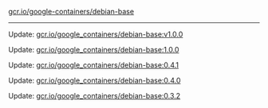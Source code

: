 [gcr.io/google-containers/debian-base](https://hub.docker.com/r/cruse/debian-base/tags/) 

----
Update: [gcr.io/google_containers/debian-base:v1.0.0](https://hub.docker.com/r/cruse/debian-base/tags/)

Update: [gcr.io/google_containers/debian-base:1.0.0](https://hub.docker.com/r/cruse/debian-base/tags/)

Update: [gcr.io/google_containers/debian-base:0.4.1](https://hub.docker.com/r/cruse/debian-base/tags/)

Update: [gcr.io/google_containers/debian-base:0.4.0](https://hub.docker.com/r/cruse/debian-base/tags/)

Update: [gcr.io/google_containers/debian-base:0.3.2](https://hub.docker.com/r/cruse/debian-base/tags/)

